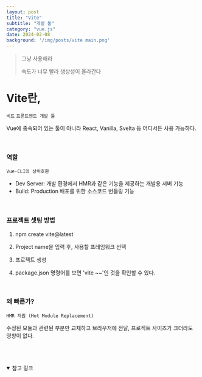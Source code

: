 ```yaml
---
layout: post
title: "Vite"
subtitle: "개발 툴"
category: "vue.js"
date: 2024-02-08
background: '/img/posts/vite main.png'
---
```



> 그냥 사용해라
>
> 속도가 너무 빨라 생상성이 올라간다

# Vite란, 

`비트` `프론트엔드 개발 툴` 

Vue에 종속되어 있는 툴이 아니라 React, Vanilla, Svelta 등 어디서든 사용 가능하다.

<br>

### 역할
`Vue-CLI의 상위호환`

- Dev Server: 개발 환경에서 HMR과 같은 기능을 제공하는 개발용 서버 기능
- Build: Production 배포를 위한 소스코드 번들링 기능

<br>

### 프로젝트 셋팅 방법

1. npm create vite@latest

2. Project name을 입력 후, 사용할 프레임워크 선택

3. 프로젝트 생성

4. package.json 명령어를 보면 'vite ~~'인 것을 확인할 수 있다.

<br>

### 왜 빠른가?

`HMR 지원 (Hot Module Replacement)`

수정된 모듈과 관련된 부분만 교체하고 브라우저에 전달, 프로젝트 사이즈가 크더라도 영향이 없다.

<br> 
<br> 
<br>


<details open="open">
<summary>참고 링크</summary>
<div markdown="1">
<https://analogcode.tistory.com/39>
<div>
